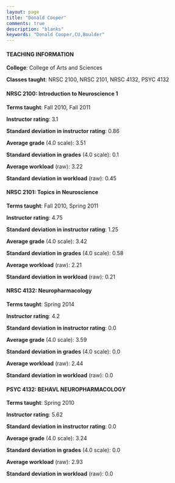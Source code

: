 ```yaml
---
layout: page
title: "Donald Cooper" 
comments: true
description: "blanks"
keywords: "Donald Cooper,CU,Boulder"
---
```

<head>
<script src="https://ajax.googleapis.com/ajax/libs/jquery/2.1.3/jquery.min.js"></script>
<script src="https://dl.dropboxusercontent.com/s/pc42nxpaw1ea4o9/highcharts.js?dl=0"></script>
<!-- <script src="../assets/js/highcharts.js"></script> -->
<style type="text/css">@font-face {
	font-family: "Bebas Neue";
	src: url(https://www.filehosting.org/file/details/544349/BebasNeue Regular.otf) format("opentype");
	}
	h1.Bebas { 
		font-family: "Bebas Neue", Verdana, Tahoma;
	}
</style>
</head>
	   
#### TEACHING INFORMATION

**College**: College of Arts and Sciences

**Classes taught**: NRSC 2100, NRSC 2101, NRSC 4132, PSYC 4132

#### NRSC 2100: Introduction to Neuroscience 1

**Terms taught**: Fall 2010, Fall 2011

**Instructor rating**: 3.1

**Standard deviation in instructor rating**: 0.86

**Average grade** (4.0 scale): 3.51

**Standard deviation in grades** (4.0 scale): 0.1

**Average workload** (raw): 3.22

**Standard deviation in workload** (raw): 0.45

#### NRSC 2101: Topics in Neuroscience

**Terms taught**: Fall 2010, Spring 2011

**Instructor rating**: 4.75

**Standard deviation in instructor rating**: 1.25

**Average grade** (4.0 scale): 3.42

**Standard deviation in grades** (4.0 scale): 0.58

**Average workload** (raw): 2.21

**Standard deviation in workload** (raw): 0.21

#### NRSC 4132: Neuropharmacology

**Terms taught**: Spring 2014

**Instructor rating**: 4.2

**Standard deviation in instructor rating**: 0.0

**Average grade** (4.0 scale): 3.59

**Standard deviation in grades** (4.0 scale): 0.0

**Average workload** (raw): 2.44

**Standard deviation in workload** (raw): 0.0

#### PSYC 4132: BEHAVL NEUROPHARMACOLOGY

**Terms taught**: Spring 2010

**Instructor rating**: 5.62

**Standard deviation in instructor rating**: 0.0

**Average grade** (4.0 scale): 3.24

**Standard deviation in grades** (4.0 scale): 0.0

**Average workload** (raw): 2.93

**Standard deviation in workload** (raw): 0.0

